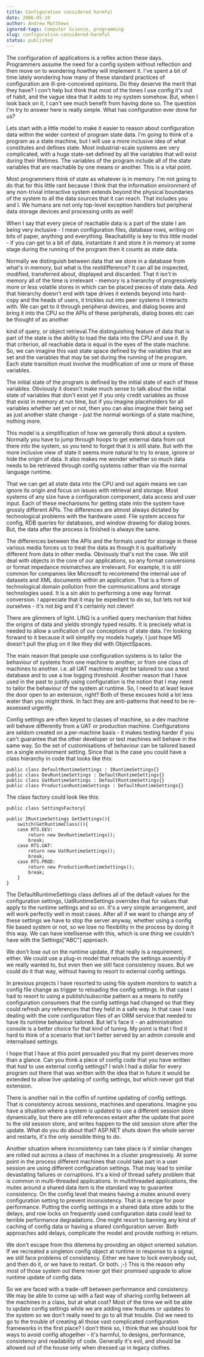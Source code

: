 ```yaml
---
title: Configuration considered harmful
date: 2006-05-10
author: Andrew Matthews
ignored-tags: Computer Science, programming
slug: configuration-considered-harmful
status: published
---
```


The configuration of applications is a reflex action these days. Programmers assume the need for a config system without reflection and then move on to wondering *how*they will implement it. I've spent a bit of time lately wondering how many of these standard practices of configuration are ill-pre-conceived opinions. Do they deserve the merit that they have? I con't help but think that most of the times I use config it's out of habit, and the vague idea that it adds to my system somehow. But, when I look back on it, I can't see much benefit from having done so. The question I'm try to answer here is really simple. What has configuration ever done for us?

Lets start with a little model to make it easier to reason about configuration data within the wider context of program state data. I'm going to think of a program as a state machine, but I will use a more inclusive idea of what constitutes and defines state. Most industrial-scale systems are very complicated, with a huge state-set defined by all the variables that will exist during their lifetimes. The variables of the program include all of the state variables that are reachable by one means or another. This is a vital point.

Most programmers think of state as whatever is in memory. I'm not going to do that for this little rant because I think that the information environment of any non-trivial interactive system extends beyond the physical boundaries of the system to all the data sources that it can reach. That includes you and I. We humans are not only top-level exception handlers but peripheral data storage devices and processing units as well!

When I say that every piece of reachable data is a part of the state I am being very inclusive - I mean configuration files, database rows, writing on bits of paper, anything and everything. Reachability is key to this little model - if you can get to a bit of data, instantiate it and store it in memory at some stage during the running of the program then it counts as state data.

Normally we distinguish between data that we store in a database from what's in memory, but what is the *real*difference? It can all be inspected, modified, transferred about, displayed and discarded. That it isn't in memory all of the time is irrelevant - memory is a hierarchy of progressively more or less volatile stores in which can be placed pieces of state data. And that hierarchy doesn't end with tape drives it extends beyond into hard-copy and the heads of users, it trickles out into peer systems it interacts with. We can get to it through peripheral devices, and dialog boxes and bring it into the CPU so the APIs of these peripherals, dialog boxes etc can be thought of as another

kind of query, or object retrieval.The distinguishing feature of data that is part of the state is the ability to load the data into the CPU and use it. By that criterion, all reachable data is equal in the eyes of the state machine. So, we can imagine this vast state space defined by the variables that are set and the variables that may be set during the running of the program. Each state transition must involve the modification of one or more of these variables.

The initial state of the program is defined by the initial state of each of these variables. Obviously it doesn't make much sense to talk about the initial state of variables that don't exist yet if you only credit variables as those that exist in memory at run time, but if you imagine placeholders for all variables whether set yet or not, then you can also imagine their being set as just another state change - just the normal workings of a state machine, nothing more.

This model is a simplification of how we generally think about a system. Normally you have to jump through hoops to get external data from out there into the system, so you tend to forget that it is still state. But with the more inclusive view of state it seems more natural to try to erase, ignore or hide the origin of data. It also makes me wonder whether so much data needs to be retrieved through config systems rather than via the normal language runtime.

That we can get all state data into the CPU and out again means we can ignore its origin and focus on issues with retrieval and storage. Most systems of any size have a configuration component, data access and user input. Each of these mechanisms for getting state into the system have grossly different APIs. The differences are almost always dictated by technological problems with the hardware used. File system access for config, RDB queries for databases, and window drawing for dialog boxes. But, the data after the process is finished is always the same.

The differences between the APIs and the formats used for storage in these various media forces us to treat the data as though it is qualitatively different from data in other media. Obviously that's not the case. We still deal with objects in the core of our applications, so any format conversions or format impedance mismatches are irrelevant. For example, it is still common for companies like Microsoft to recommend the internal use of datasets and XML documents within an application. That is a form of technological domain pollution from the communications and storage technologies used. It is a sin akin to performing a one way format conversion. I appreciate that it may be expedient to do so, but lets not kid ourselves - it's not big and it's certainly not clever!

There are glimmers of light. LINQ is a unified query mechanism that hides the origins of data and yields strongly typed results. It is precisely what is needed to allow a unification of our conceptions of state data. I'm looking forward to it because it will simplify my models hugely. I just hope MS doesn't pull the plug on it like they did with ObjectSpaces.

The main reason that people use configuration systems is to tailor the behaviour of systems from one machine to another, or from one class of machines to another. i.e. all UAT machines might be tailored to use a test database and to use a low logging threshold. Another reason that I have used in the past to justify using configuration is the notion that I may need to tailor the behaviour of the system at runtime. So, I need to at least leave the door open to an extension, right? Both of these excuses hold a lot less water than you might think. In fact they are anti-patterns that need to be re-assessed urgently.

Config settings are often keyed to classes of machine, so a dev machine will behave differently from a UAT or production machine. Configurations are seldom created on a per-machine basis - it makes testing harder if you can't guarantee that the other developer or test machines will behave in the same way. So the set of customisations of behaviour can be tailored based on a single environment setting. Since that is the case you could have a class hierarchy in code that looks like this:

    public class DefaultRuntimeSettings : IRuntimeSettings{}
    public class DevRuntimeSettings : DefaultRuntimeSettings{}
    public class UatRuntimeSettings : DefaultRuntimeSettings{}
    public class ProductionRuntimeSettings : DefaultRuntimeSettings{}

The class factory could look like this:

    public class SettingsFactory{

    public IRuntimeSettings GetSettings(){
        switch(GetRuntimeClass()){
        case RTS.DEV:
            return new DevRuntimeSettings();
            break;
        case RTS.UAT:
            return new UatRuntimeSettings();
            break;
        case RTS.PROD:
            return new ProductionRuntimeSettings();
            break;
        }
    }

The DefaultRuntimeSettings class defines all of the default values for the configuration settings, UatRuntimeSettings overrides that for values that apply to the runtime settings and so on. It's a very simple arrangement, and will work perfectly well in most cases. After all if we want to change any of these settings we have to stop the server anyway, whether using a config file based system or not, so we lose no flexibility in the process by doing it this way. We can have intellisense with this, which is one thing we couldn't have with the Settings\["ABC"\] approach.

We don't lose out on the runtime update, if that really is a requirement, either. We could use a plug-in model that reloads the settings assembly if we really wanted to, but even then we still face consistency issues. But we could do it that way, without having to resort to external config settings.

In previous projects I have resorted to using file system monitors to watch a config file change as trigger to reloading the config settings. In that case I had to resort to using a publish/subscribe pattern as a means to notify configuration consumers that the config settings had changed so that they could refresh any references that they held in a safe way. In that case I was dealing with the core configuration files of an ORM service that needed to have its runtime behaviour tailored. But let's face it - an administration console is a better choice for that kind of tuning. My point is that I find it hard to think of a scenario that isn't better served by an admin console and internalised settings.

I hope that I have at this point persuaded you that my point deserves more than a glance. Can you think a piece of config code that you have written that *had* to use external config settings? I wish I had a dollar for every program out there that was written with the idea that in future it would be extended to allow live updating of config settings, but which never got that extension.

There is another nail in the coffin of runtime updating of config settings. That is consistency across sessions, machines and operations. Imagine you have a situation where a system is updated to use a different session store dynamically, but there are still references extant after the update that point to the old session store, and writes happen to the old session store after the update. What do you do about that? ASP.NET shuts down the whole server and restarts, it's the only sensible thing to do.

Another situation where inconsistency can take place is if similar changes are rolled out across a class of machines in a cluster progressively. At some point in the process different machines that could take part in a user session are using different configuration settings. That may lead to similar devastating failures or corruptions. It's a kind of thread safety problem that is common in multi-threaded applications. In multithreaded applications, the mutex around a shared data item is the standard way to guarantee consistency. On the config level that means having a mutex around every configuration setting to prevent inconsistency. That is a recipe for poor performance. Putting the config settings in a shared data store adds to the delays, and row locks on frequently used configuration data could lead to terrible performance degradations. One might resort to banning any kind of caching of config data or having a shared configuration server. Both approaches add delays, complicate the model and provide nothing in return.

We don't escape from this dilemma by providing an object oriented solution. If we recreated a singleton config object at runtime in response to a signal, we still face problems of consistency. Either we have to lock everybody out, and then do it, or we have to restart. Or both. ;-) This is the reason why most of those system out there never got their promised upgrade to allow runtime update of config data.

So we are faced with a trade-off between performance and consistency. We may be able to come up with a fast way of sharing config between all the machines in a class, but at what cost? Most of the time we will be able to update config settings while we are adding new features or updates to the system so we don't really need to go to all that trouble. Did we need to go to the trouble of creating all those vast complicated configuration frameworks in the first place? I don't think so, I think that we should look for ways to avoid config altogether - it's harmful, to designs, performance, consistency and readability of code. Generally it's evil, and should be allowed out of the house only when dressed up in legacy clothes.
